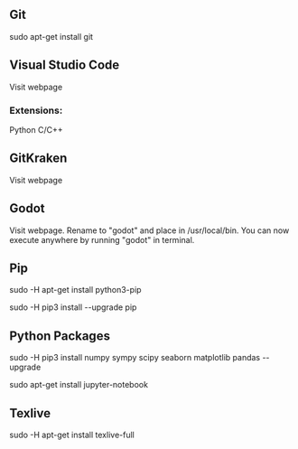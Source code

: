 ## Git
sudo apt-get install git


## Visual Studio Code
Visit webpage

### Extensions:
Python
C/C++


## GitKraken
Visit webpage


## Godot
Visit webpage.
Rename to "godot" and place in /usr/local/bin. You can now execute anywhere by running "godot" in terminal.


## Pip
sudo -H apt-get install python3-pip

sudo -H pip3 install --upgrade pip


## Python Packages
sudo -H pip3 install numpy sympy scipy seaborn matplotlib pandas --upgrade

sudo apt-get install jupyter-notebook


## Texlive
sudo -H apt-get install texlive-full
